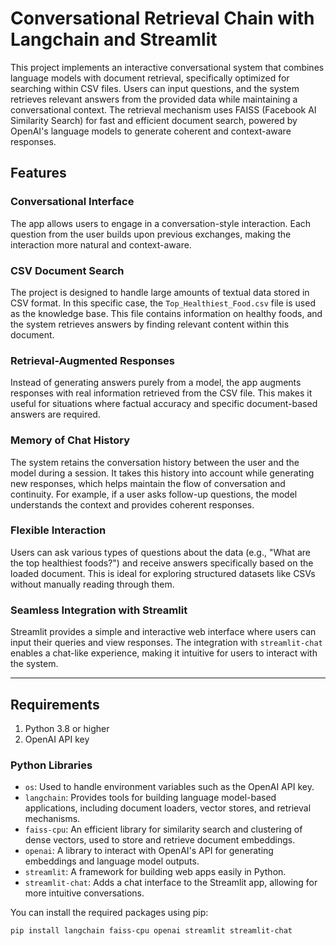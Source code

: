 # Conversational Retrieval Chain with Langchain and Streamlit

This project implements an interactive conversational system that combines language models with document retrieval, specifically optimized for searching within CSV files. Users can input questions, and the system retrieves relevant answers from the provided data while maintaining a conversational context. The retrieval mechanism uses FAISS (Facebook AI Similarity Search) for fast and efficient document search, powered by OpenAI's language models to generate coherent and context-aware responses.

## Features

### Conversational Interface
The app allows users to engage in a conversation-style interaction. Each question from the user builds upon previous exchanges, making the interaction more natural and context-aware.

### CSV Document Search
The project is designed to handle large amounts of textual data stored in CSV format. In this specific case, the `Top_Healthiest_Food.csv` file is used as the knowledge base. This file contains information on healthy foods, and the system retrieves answers by finding relevant content within this document.

### Retrieval-Augmented Responses
Instead of generating answers purely from a model, the app augments responses with real information retrieved from the CSV file. This makes it useful for situations where factual accuracy and specific document-based answers are required.

### Memory of Chat History
The system retains the conversation history between the user and the model during a session. It takes this history into account while generating new responses, which helps maintain the flow of conversation and continuity. For example, if a user asks follow-up questions, the model understands the context and provides coherent responses.

### Flexible Interaction
Users can ask various types of questions about the data (e.g., "What are the top healthiest foods?") and receive answers specifically based on the loaded document. This is ideal for exploring structured datasets like CSVs without manually reading through them.

### Seamless Integration with Streamlit
Streamlit provides a simple and interactive web interface where users can input their queries and view responses. The integration with `streamlit-chat` enables a chat-like experience, making it intuitive for users to interact with the system.

---

## Requirements

1. Python 3.8 or higher
2. OpenAI API key

### Python Libraries
- `os`: Used to handle environment variables such as the OpenAI API key.
- `langchain`: Provides tools for building language model-based applications, including document loaders, vector stores, and retrieval mechanisms.
- `faiss-cpu`: An efficient library for similarity search and clustering of dense vectors, used to store and retrieve document embeddings.
- `openai`: A library to interact with OpenAI's API for generating embeddings and language model outputs.
- `streamlit`: A framework for building web apps easily in Python.
- `streamlit-chat`: Adds a chat interface to the Streamlit app, allowing for more intuitive conversations.

You can install the required packages using pip:
```bash
pip install langchain faiss-cpu openai streamlit streamlit-chat
